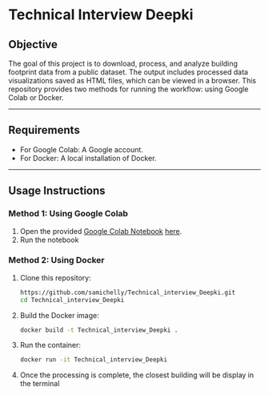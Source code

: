 # Technical Interview Deepki

## **Objective**  
The goal of this project is to download, process, and analyze building footprint data from a public dataset. The output includes processed data visualizations saved as HTML files, which can be viewed in a browser. This repository provides two methods for running the workflow: using Google Colab or Docker.

---

## **Requirements**  
- For Google Colab: A Google account.  
- For Docker: A local installation of Docker.  

---

## **Usage Instructions**  

### **Method 1: Using Google Colab**  
1. Open the provided [Google Colab Notebook](#) [here](https://colab.research.google.com/drive/1zE1BYE-AlZaNv8d2qcP4M32_DJU52w2H?usp=sharing).
2. Run the notebook

### **Method 2: Using Docker**  
1. Clone this repository:  
    ```bash
    https://github.com/samichelly/Technical_interview_Deepki.git
    cd Technical_interview_Deepki
    ```  

2. Build the Docker image:  
    ```bash
    docker build -t Technical_interview_Deepki .
    ```  

3. Run the container:  
    ```bash
    docker run -it Technical_interview_Deepki
    ```  

4. Once the processing is complete, the closest building will be display in the terminal  
  
